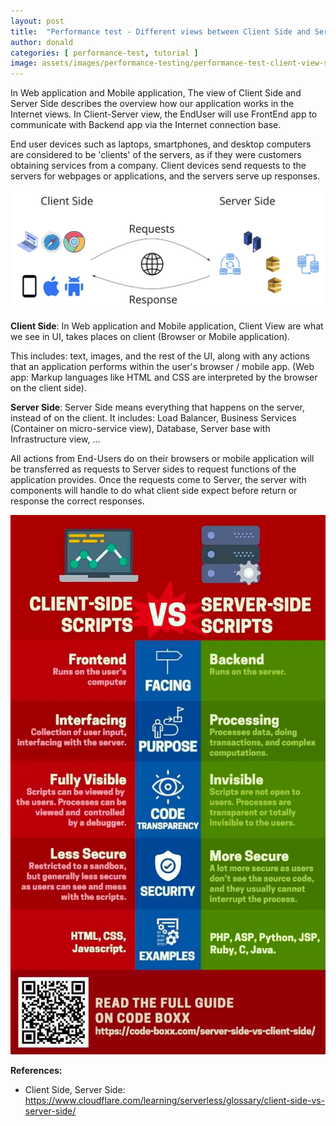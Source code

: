 ```yaml
---
layout: post
title:  "Performance test - Different views between Client Side and Server/Service Side"
author: donald
categories: [ performance-test, tutorial ]
image: assets/images/performance-testing/performance-test-client-view-server-view.png
---
```

In Web application and Mobile application, The view of Client Side and Server Side describes the overview how our application works in the Internet views. In Client-Server view, the EndUser will use FrontEnd app to communicate with Backend app via the Internet connection base.

End user devices such as laptops, smartphones, and desktop computers are considered to be 'clients' of the servers, as if they were customers obtaining services from a company. Client devices send requests to the servers for webpages or applications, and the servers serve up responses.

![](assets/images/performance-testing/performance-test-client-view-server-view.png)

**Client Side**: In Web application and Mobile application, Client View are what we see in UI, takes places on client (Browser or Mobile application).

This includes: text, images, and the rest of the UI, along with any actions that an application performs within the user's browser / mobile app. (Web app: Markup languages like HTML and CSS are interpreted by the browser on the client side).

**Server Side**: Server Side means everything that happens on the server, instead of on the client. It includes: Load Balancer, Business Services (Container on micro-service view), Database, Server base with Infrastructure view, ...

All actions from End-Users do on their browsers or mobile application will be transferred as requests to Server sides to request functions of the application provides. Once the requests come to Server, the server with components will handle to do what client side expect before return or response the correct responses.

![](assets/images/performance-testing/client-view-vs-server-view.png)

**References:**
- Client Side, Server Side: https://www.cloudflare.com/learning/serverless/glossary/client-side-vs-server-side/